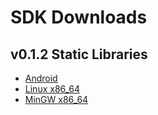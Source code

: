 # SDK Downloads

## v0.1.2 Static Libraries

- [Android](https://github.com/WickedSmoke/faun/releases/download/v0.1.2/faun-android-static-0.1.2.tar.bz2)
- [Linux x86_64](https://github.com/WickedSmoke/faun/releases/download/v0.1.2/faun-x86_64-static-0.1.2.tar.bz2)
- [MinGW x86_64](https://github.com/WickedSmoke/faun/releases/download/v0.1.2/faun-x86_64-w64-mingw32-static-0.1.2.zip)
